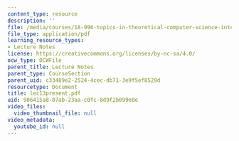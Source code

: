 ```yaml
---
content_type: resource
description: ''
file: /media/courses/18-996-topics-in-theoretical-computer-science-internet-research-problems-spring-2002/906415a807ab23aac0fc8d9f2b099e0e_lec13present.pdf
file_type: application/pdf
learning_resource_types:
- Lecture Notes
license: https://creativecommons.org/licenses/by-nc-sa/4.0/
ocw_type: OCWFile
parent_title: Lecture Notes
parent_type: CourseSection
parent_uid: c33489e2-2524-4cec-db71-3e9f5ef8529d
resourcetype: Document
title: lec13present.pdf
uid: 906415a8-07ab-23aa-c0fc-8d9f2b099e0e
video_files:
  video_thumbnail_file: null
video_metadata:
  youtube_id: null
---
```

